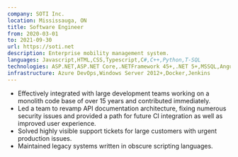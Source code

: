 ```yaml
---
company: SOTI Inc.
location: Mississauga, ON
title: Software Engineer
from: 2020-03-01
to: 2021-09-30
url: https://soti.net
description: Enterprise mobility management system.
languages: Javascript,HTML,CSS,Typescript,C#,C++,Python,T-SQL
technologies: ASP.NET,ASP.NET Core,.NETFramework 45+,.NET 5+,MSSQL,Angular,Install Shield,Windows CE
infrastructure: Azure DevOps,Windows Server 2012+,Docker,Jenkins
---
```


- Effectively integrated with large development teams working on a monolith code base of over 15 years and contributed immediately.
- Led a team to revamp API documentation architecture, fixing numerous security issues and provided a path for future CI integration as well as improved user experience.
- Solved highly visible support tickets for large customers with urgent production issues.
- Maintained legacy systems written in obscure scripting languages.
